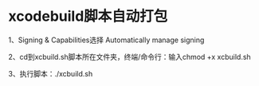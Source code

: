 # xcodebuild脚本自动打包

1、Signing & Capabilities选择 Automatically manage signing

2、cd到xcbuild.sh脚本所在文件夹，终端/命令行：输入chmod +x xcbuild.sh

3、执行脚本：./xcbuild.sh
